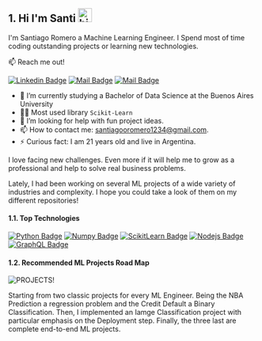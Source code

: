 ## 1. Hi I'm Santi <img src="https://user-images.githubusercontent.com/1303154/88677602-1635ba80-d120-11ea-84d8-d263ba5fc3c0.gif" width="28px" height="28px" alt="hi">

I'm Santiago Romero a Machine Learning Engineer. I Spend most of time coding outstanding projects or learning new technologies.

📫   Reach me out!

 [![Linkedin Badge](https://img.shields.io/badge/-Santi-0e76a8?style=flat&labelColor=0e76a8&logo=linkedin&logoColor=white)](https://www.linkedin.com/in/santiago-romero-2a019a1b3/) [![Mail Badge](https://img.shields.io/badge/-@santi.romero01-e84393?style=flat&labelColor=e84393&logo=instagram&logoColor=white)](https://www.instagram.com/santi.romero01/) [![Mail Badge](https://img.shields.io/badge/-santiagooromero1234-c0392b?style=flat&labelColor=c0392b&logo=gmail&logoColor=white)](mailto:santiagooromero1234@gmail.com)



- 🔭  I’m currently studying a Bachelor of Data Science at the Buenos Aires University
- 👨‍💻​ Most used library `Scikit-Learn`
- 🤔 I’m looking for help with fun project ideas.
- 📫 How to contact me: santiagooromero1234@gmail.com.
- ⚡ Curious fact: I am 21 years old and live in Argentina.

I love facing new challenges. Even more if it will help me to grow as a professional 
and help to solve real business problems. 

Lately, I had been working on several ML projects of a wide variety of industries
and complexity. I hope you could take a look of them on my different repositories!

#### 1.1. Top Technologies




[![Python Badge](https://img.shields.io/badge/-Python-61DBFB?style=for-the-badge&labelColor=black&logo=python&logoColor=61DBFB)](#) [![Numpy Badge](https://img.shields.io/badge/-tensorflow-F0DB4F?style=for-the-badge&labelColor=black&logo=tensorflow&logoColor=F0DB4F)](#) [![ScikitLearn Badge](https://img.shields.io/badge/-scikitlearn-007acc?style=for-the-badge&labelColor=black&logo=scikit-learn&logoColor=007acc)](#) [![Nodejs Badge](https://img.shields.io/badge/-Numpy-3C873A?style=for-the-badge&labelColor=black&logo=numpy&logoColor=3C873A)](#) [![GraphQL Badge](https://img.shields.io/badge/-pandas-e535ab?style=for-the-badge&labelColor=black&logo=pandas&logoColor=e535ab)](#)

#### 1.2. Recommended ML Projects Road Map

![PROJECTS!](Captura%20de%20Pantalla%202022-10-13%20a%20la(s)%2018.47.19.png)

Starting from two classic projects for every ML Engineer. Being the NBA Prediction a regression problem and the Credit Default a Binary Classification. Then, I implemented an Iamge Classification project with particular emphasis on the Deployment step. Finally, the three last are complete end-to-end ML projects.









